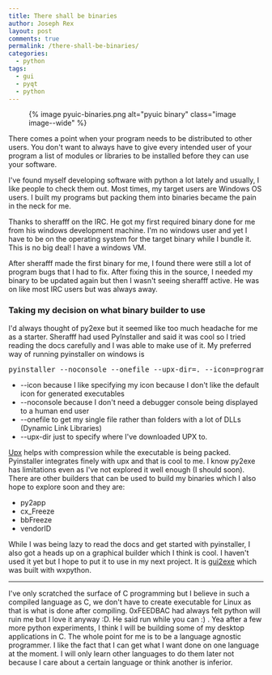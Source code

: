 ```yaml
---
title: There shall be binaries
author: Joseph Rex
layout: post
comments: true
permalink: /there-shall-be-binaries/
categories:
  - python
tags:
  - gui
  - pyqt
  - python
---
```

<figure>
{% image pyuic-binaries.png alt="pyuic binary" class="image image--wide" %}
</figure>

There comes a point when your program needs to be distributed to other users. You don't want to always have to give every intended user of your program a list of modules or libraries to be installed before they can use your software.

I've found myself developing software with python a lot lately and usually, I like people to check them out. Most times, my target users are Windows OS users. I built my programs but packing them into binaries became the pain in the neck for me.
<!--more-->

Thanks to sherafff on the IRC. He got my first required binary done for me from his windows development machine. I'm no windows user and yet I have to be on the operating system for the target binary while I bundle it. This is no big deal! I have a windows VM.

After sherafff made the first binary for me, I found there were still a lot of program bugs that I had to fix. After fixing this in the source, I needed my binary to be updated again but then I wasn't seeing sherafff active. He was on like most IRC users but was always away.

### Taking my decision on what binary builder to use

I'd always thought of py2exe but it seemed like too much headache for me as a starter. Sherafff had used PyInstaller and said it was cool so I tried reading the docs carefully and I was able to make use of it. My preferred way of running pyinstaller on windows is

<pre class="lang:default decode:true">pyinstaller --noconsole --onefile --upx-dir=. --icon=program.ico program.py</pre>

  * \-\-icon because I like specifying my icon because I don't like the default icon for generated executables
  * \-\-noconsole because I don't need a debugger console being displayed to a human end user
  * \-\-onefile to get my single file rather than folders with a lot of DLLs (Dynamic Link Libraries)
  * \-\-upx-dir just to specify where I've downloaded UPX to.

<a href="http://upx.sourceforge.net/#download" target="_blank">Upx</a> helps with compression while the executable is being packed. Pyinstaller integrates finely with upx and that is cool to me. I know py2exe has limitations even as I've not explored it well enough (I should soon). There are other builders that can be used to build my binaries which I also hope to explore soon and they are:

  * py2app
  * cx_Freeze
  * bbFreeze
  * vendorID

While I was being lazy to read the docs and get started with pyinstaller, I also got a heads up on a graphical builder which I think is cool. I haven't used it yet but I hope to put it to use in my next project. It is <a href="https://code.google.com/p/gui2exe/" target="_blank">gui2exe</a> which was built with wxpython.
<hr>
I've only scratched the surface of C programming but I believe in such a compiled language as C, we don't have to create executable for Linux as that is what is done after compiling. 0xFEEDBAC had always felt python will ruin me but I love it anyway :D. He said run while you can :) . Yea after a few more python experiments, I think I will be building some of my desktop applications in C. The whole point for me is to be a language agnostic programmer. I like the fact that I can get what I want done on one language at the moment. I will only learn other languages to do them later not because I care about a certain language or think another is inferior.
